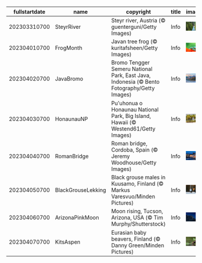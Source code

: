 |fullstartdate|name|copyright|title|image|
|--|--|--|--|--|
202303310700|SteyrRiver|Steyr river, Austria (© guenterguni/Getty Images)|Info|![](/en-AU/2023/04/202303310700SteyrRiver.jpg)|
202304010700|FrogMonth|Javan tree frog (© kuritafsheen/Getty Images)|Info|![](/en-AU/2023/04/202304010700FrogMonth.jpg)|
202304020700|JavaBromo|Bromo Tengger Semeru National Park, East Java, Indonesia (© Bento Fotography/Getty Images)|Info|![](/en-AU/2023/04/202304020700JavaBromo.jpg)|
202304030700|HonaunauNP|Pu'uhonua o Honaunau National Park, Big Island, Hawaii (© Westend61/Getty Images)|Info|![](/en-AU/2023/04/202304030700HonaunauNP.jpg)|
202304040700|RomanBridge|Roman bridge, Cordoba, Spain (© Jeremy Woodhouse/Getty Images)|Info|![](/en-AU/2023/04/202304040700RomanBridge.jpg)|
202304050700|BlackGrouseLekking|Black grouse males in Kuusamo, Finland (© Markus Varesvuo/Minden Pictures)|Info|![](/en-AU/2023/04/202304050700BlackGrouseLekking.jpg)|
202304060700|ArizonaPinkMoon|Moon rising, Tucson, Arizona, USA (© Tim Murphy/Shutterstock)|Info|![](/en-AU/2023/04/202304060700ArizonaPinkMoon.jpg)|
202304070700|KitsAspen|Eurasian baby beavers, Finland (© Danny Green/Minden Pictures)|Info|![](/en-AU/2023/04/202304070700KitsAspen.jpg)|
